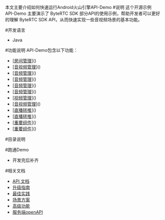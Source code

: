 本文主要介绍如何快速运行Android火山引擎API-Demo
#说明
这个开源示例 API-Demo 主要演示了 ByteRTC SDK 部分API的使用示例，帮助开发者可以更好的理解 ByteRTC SDK API，从而快速实现一些音视频场景的基本功能。

#开发语言
- Java

#功能说明
API-Demo包含以下功能：
- [[房间管理](多房间)]()
- [[音视频管理](跨房PK)]()
- [[音频管理](原始音频数据)]()
- [[音频管理](外部PCM混音)]()
- [[音频管理](音频文件混音)]()
- [[音频管理](美声与音效)]()
- [[视频管理](常用视频配置)]()
- [[音视频管理](视频旋转)]()
- [[直播转推](直推CDN)]()
- [[直播转推](端云一体合流)]()
- [[重要组件](媒体播放器)]()
- [[重要组件](第三方美颜)]()


#目录说明


#跑通Demo
- 开发完后补齐


#相关文档
- [API 文档](https://www.volcengine.com/docs/6348/70010)
- [升级指南](https://www.volcengine.com/docs/6348/70007)
- [最佳实践](https://www.volcengine.com/docs/6348/130768)
- [场景方案](https://www.volcengine.com/docs/6348/70008)
- [高级功能](https://www.volcengine.com/docs/6348/69814)
- [服务端openAPI](https://www.volcengine.com/docs/6348/69815)





